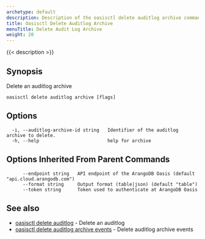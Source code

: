 ```yaml
---
archetype: default
description: Description of the oasisctl delete auditlog archive command
title: Oasisctl Delete Auditlog Archive
menuTitle: Delete Audit Log Archive
weight: 20
---
```

{{< description >}}
## Synopsis
Delete an auditlog archive

```
oasisctl delete auditlog archive [flags]
```

## Options
```
  -i, --auditlog-archive-id string   Identifier of the auditlog archive to delete.
  -h, --help                         help for archive
```

## Options Inherited From Parent Commands
```
      --endpoint string   API endpoint of the ArangoDB Oasis (default "api.cloud.arangodb.com")
      --format string     Output format (table|json) (default "table")
      --token string      Token used to authenticate at ArangoDB Oasis
```

## See also
* [oasisctl delete auditlog](delete-auditlog.md)	 - Delete an auditlog
* [oasisctl delete auditlog archive events](delete-auditlog-archive-events.md)	 - Delete auditlog archive events

